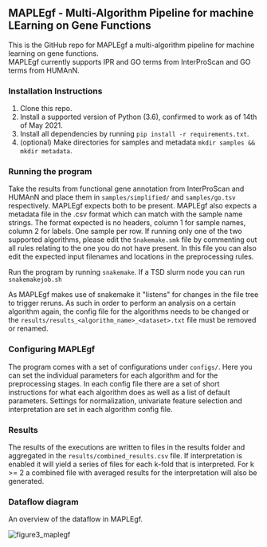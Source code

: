 ## MAPLEgf - Multi-Algorithm Pipeline for machine LEarning on Gene Functions
This is the GitHub repo for MAPLEgf a multi-algorithm pipeline for machine learning on gene functions.  
MAPLEgf currently supports IPR and GO terms from InterProScan and GO terms from HUMAnN.

### Installation Instructions

1. Clone this repo.
2. Install a supported version of Python (3.6), confirmed to work as of 14th of May 2021.
3. Install all dependencies by running `pip install -r requirements.txt`.
4. (optional) Make directories for samples and metadata `mkdir samples && mkdir metadata`.

### Running the program

Take the results from functional gene annotation from InterProScan and HUMAnN and place them in `samples/simplified/` and `samples/go.tsv` respectively. MAPLEgf expects both to be present. MAPLEgf also expects a metadata file in the .csv format which can match with the sample name strings. The format expected is no headers, column 1 for sample names, column 2 for labels. One sample per row. If running only one of the two supported algorithms, please edit the `Snakemake.smk` file by commenting out all rules relating to the one you do not have present. In this file you can also edit the expected input filenames and locations in the preprocessing rules. 

Run the program by running `snakemake`.
If a TSD slurm node you can run `snakemakejob.sh`

As MAPLEgf makes use of snakemake it "listens" for changes in the file tree to trigger reruns. As such in order to perform an analysis on a certain algorithm again, the config file for the algorithms needs to be changed or the `results/results_<algorithm_name>_<dataset>.txt` file must be removed or renamed.

### Configuring MAPLEgf

The program comes with a set of configurations under `configs/`.
Here you can set the individual parameters for each algorithm and for the preprocessing stages.
In each config file there are a set of short instructions for what each algorithm does as well as a list of default parameters.
Settings for normalization, univariate feature selection and interpretation are set in each algorithm config file.

### Results

The results of the executions are written to files in the results folder and aggregated in the `results/combined_results.csv` file.
If interpretation is enabled it will yield a series of files for each k-fold that is interpreted. For k >= 2 a combined file with averaged results for the interpretation will also be generated.   

### Dataflow diagram

An overview of the dataflow in MAPLEgf.

![figure3_maplegf](https://user-images.githubusercontent.com/17406317/118392550-80313900-b63a-11eb-8424-dbf33f85f911.png)







